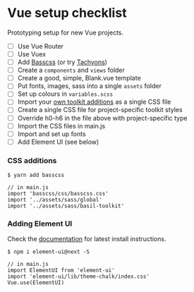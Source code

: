 # Vue setup checklist

Prototyping setup for new Vue projects.

- [ ] Use Vue Router
- [ ] Use Vuex
- [ ] Add [Basscss](http://basscss.com/) (or try [Tachyons](http://tachyons.io/docs/))
- [ ] Create a `components` and `views` folder
- [ ] Create a good, simple, Blank.vue template
- [ ] Put fonts, images, sass into a single `assets` folder
- [ ] Set up colours in `variables.scss`
- [ ] Import your [own toolkit additions](basil-toolkit.scss) as a single CSS file
- [ ] Create a single CSS file for project-specific toolkit styles
- [ ] Override h0-h6 in the file above with project-specific type
- [ ] Import the CSS files in main.js
- [ ] Import and set up fonts
- [ ] Add Element UI (see below)

### CSS additions

```
$ yarn add basscss

// in main.js
import 'basscss/css/basscss.css'
import '../assets/sass/global'
import '../assets/sass/basil-toolkit'
```

### Adding Element UI

Check the [documentation](http://element.eleme.io/) for latest install instructions.

```
$ npm i element-ui@next -S

// in main.js
import ElementUI from 'element-ui'
import 'element-ui/lib/theme-chalk/index.css'
Vue.use(ElementUI)
```
